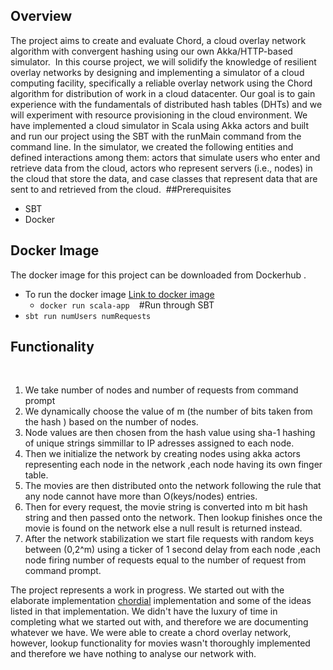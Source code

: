 ## Overview
The project aims to create and evaluate Chord, a cloud overlay network algorithm with convergent hashing using our own Akka/HTTP-based simulator.
​
In this course project, we will solidify the knowledge of resilient overlay networks by designing and implementing a simulator of a cloud computing facility, specifically a reliable overlay network using the Chord algorithm for distribution of work in a cloud datacenter. Our goal is to gain experience with the fundamentals of distributed hash tables (DHTs) and we will experiment with resource provisioning in the cloud environment. We have implemented a cloud simulator in Scala using Akka actors and built and run our project using the SBT with the runMain command from the command line. In the simulator, we created the following entities and defined interactions among them: actors that simulate users who enter and retrieve data from the cloud, actors who represent servers (i.e., nodes) in the cloud that store the data, and case classes that represent data that are sent to and retrieved from the cloud. 
​
##Prerequisites
- SBT
- Docker
​
## Docker Image
The docker image for this project can be downloaded from Dockerhub . 
- To run the docker image [Link to docker image](https://hub.docker.com/repository/docker/nautiyalraj441chord/scala-app)
    - `docker run scala-app `
​
#Run through SBT
- `sbt run numUsers numRequests`
​

## Functionality
​
1) We take number of nodes and number of requests from command prompt
2) We dynamically choose the value of m (the number of bits taken from the hash ) based on the number of nodes.
3) Node values are then chosen from the hash value using sha-1 hashing of unique strings simmillar to IP adresses assigned to each node.
4) Then we initialize the network by creating nodes using akka actors representing each node in the network ,each node having its own finger table.
5) The movies are then distributed onto the network following the rule that any node cannot have more than O(keys/nodes) entries.
6) Then for every request, the movie string is converted into m bit hash string and then passed onto the network. Then lookup finishes once the movie is found on the network else a null result is returned instead.
5) After the network stabilization we start file requests with random keys between (0,2^m) using a ticker of 1 second delay from each node ,each node firing number of requests equal to the number of request from command prompt. 
​

The project represents a work in progress. We started out with the elaborate implementation [chordial](https://github.com/tristanpenman/chordial) implementation and some of the ideas listed in that implementation. We didn't have the luxury of time in completing what we started out with, and therefore we are documenting whatever we have. We were able to create a chord overlay network, however, lookup functionality for movies wasn't thoroughly implemented and therefore we have nothing to analyse our network with. 



​